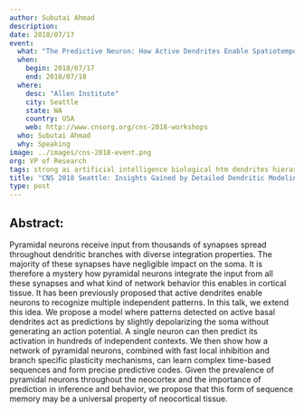 ```yaml
---
author: Subutai Ahmad
description:
date: 2018/07/17
event:
  what: "The Predictive Neuron: How Active Dendrites Enable Spatiotemporal Computation in the Neocortex"
  when:
    begin: 2018/07/17
    end: 2018/07/18
  where:
    desc: "Allen Institute"
    city: Seattle
    state: WA
    country: USA
    web: http://www.cnsorg.org/cns-2018-workshops
  who: Subutai Ahmad
  why: Speaking
image: ../images/cns-2018-event.png
org: VP of Research
tags: strong ai artificial intelligence biological htm dendrites hierarchical temporal memory computing brain neuroscience
title: "CNS 2018 Seattle: Insights Gained by Detailed Dendritic Modeling Workshop"
type: post
---
```


## Abstract:

Pyramidal neurons receive input from thousands of synapses spread throughout dendritic branches with diverse integration properties. The majority of these synapses have negligible impact on the soma. It is therefore a mystery how pyramidal neurons integrate the input from all these synapses and what kind of network behavior this enables in cortical tissue. It has been previously proposed that active dendrites enable neurons to recognize multiple independent patterns. In this talk, we extend this idea. We propose a model where patterns detected on active basal dendrites act as predictions by slightly depolarizing the soma without generating an action potential. A single neuron can then predict its activation in hundreds of independent contexts. We then show how a network of pyramidal neurons, combined with fast local inhibition and branch specific plasticity mechanisms, can learn complex time-based sequences and form precise predictive codes. Given the prevalence of pyramidal neurons throughout the neocortex and the importance of prediction in inference and behavior, we propose that this form of sequence memory may be a universal property of neocortical tissue.
